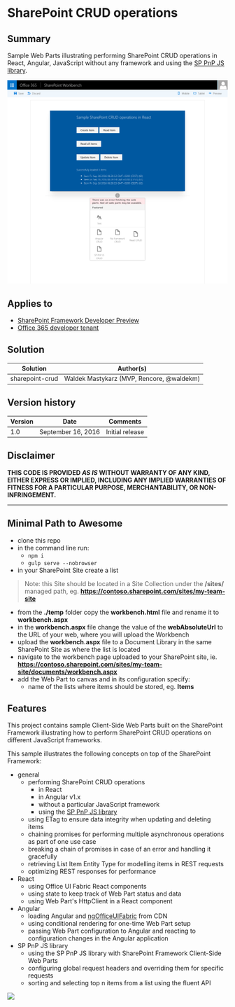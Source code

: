 # SharePoint CRUD operations

## Summary

Sample Web Parts illustrating performing SharePoint CRUD operations in React, Angular, JavaScript without any framework and using the [SP PnP JS library](https://github.com/OfficeDev/PnP-JS-Core).

![Sample To do SharePoint Framework Client-Side Web Part built using Angular and ngOfficeUIFabric](./assets/preview.png)

## Applies to

* [SharePoint Framework Developer Preview](http://dev.office.com/sharepoint/docs/spfx/sharepoint-framework-overview)
* [Office 365 developer tenant](http://dev.office.com/sharepoint/docs/spfx/set-up-your-developer-tenant)

## Solution

Solution|Author(s)
--------|---------
sharepoint-crud|Waldek Mastykarz (MVP, Rencore, @waldekm)

## Version history

Version|Date|Comments
-------|----|--------
1.0|September 16, 2016|Initial release

## Disclaimer
**THIS CODE IS PROVIDED *AS IS* WITHOUT WARRANTY OF ANY KIND, EITHER EXPRESS OR IMPLIED, INCLUDING ANY IMPLIED WARRANTIES OF FITNESS FOR A PARTICULAR PURPOSE, MERCHANTABILITY, OR NON-INFRINGEMENT.**

---

## Minimal Path to Awesome

- clone this repo
- in the command line run:
  - `npm i`
  - `gulp serve --nobrowser`
- in your SharePoint Site create a list

> Note: this Site should be located in a Site Collection under the **/sites/** managed path, eg. **https://contoso.sharepoint.com/sites/my-team-site**

- from the **./temp** folder copy the **workbench.html** file and rename it to **workbench.aspx**
- in the **workbench.aspx** file change the value of the **webAbsoluteUrl** to the URL of your web, where you will upload the Workbench
- upload the **workbench.aspx** file to a Document Library in the same SharePoint Site as where the list is located
- navigate to the workbench page uploaded to your SharePoint site, ie. **https://contoso.sharepoint.com/sites/my-team-site/documents/workbench.aspx**
- add the Web Part to canvas and in its configuration specify:
  - name of the lists where items should be stored, eg. **Items**

## Features

This project contains sample Client-Side Web Parts built on the SharePoint Framework illustrating how to perform SharePoint CRUD operations on different JavaScript frameworks.

This sample illustrates the following concepts on top of the SharePoint Framework:

- general
  - performing SharePoint CRUD operations
    - in React
    - in Angular v1.x
    - without a particular JavaScript framework
    - using the [SP PnP JS library](https://github.com/OfficeDev/PnP-JS-Core)
  - using ETag to ensure data integrity when updating and deleting items
  - chaining promises for performing multiple asynchronous operations as part of one use case
  - breaking a chain of promises in case of an error and handling it gracefully
  - retrieving List Item Entity Type for modelling items in REST requests
  - optimizing REST responses for performance
- React
  - using Office UI Fabric React components
  - using state to keep track of Web Part status and data
  - using Web Part's HttpClient in a React component
- Angular
  - loading Angular and [ngOfficeUIFabric](http://ngofficeuifabric.com) from CDN
  - using conditional rendering for one-time Web Part setup
  - passing Web Part configuration to Angular and reacting to configuration changes in the Angular application
- SP PnP JS library
  - using the SP PnP JS library with SharePoint Framework Client-Side Web Parts
  - configuring global request headers and overriding them for specific requests
  - sorting and selecting top n items from a list using the fluent API

<img src="https://telemetry.sharepointpnp.com/sp-dev-fx-webparts/samples/sharepoint-crud" />